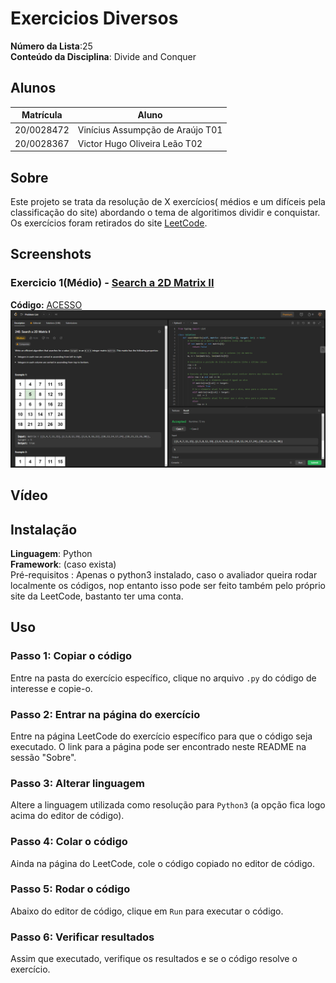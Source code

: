 # Exercicios Diversos

**Número da Lista**:25<br>
**Conteúdo da Disciplina**: Divide and Conquer<br>

## Alunos
|Matrícula | Aluno |
| -- | -- |
| 20/0028472  |  Vinícius Assumpção de Araújo T01 |
| 20/0028367  |  Victor Hugo Oliveira Leão T02 |

## Sobre 
Este projeto se trata da resolução de X exercícios( médios e um difíceis pela classificação do site) abordando o tema de algoritimos dividir e conquistar. Os exercícios foram retirados do site [LeetCode](https://leetcode.com).

## Screenshots

### Exercicio 1(Médio) - [Search a 2D Matrix II](https://leetcode.com/problems/search-a-2d-matrix-ii/)
**Código:** [ACESSO](Search2DMatrix/Search2DMatrix.py)<br>
![Search a 2D Matrix II](assets/SearchMatrix.png)

## Vídeo


## Instalação 
**Linguagem**: Python<br>
**Framework**: (caso exista)<br>
Pré-requisitos : Apenas o python3 instalado, caso o avaliador queira rodar localmente os códigos, nop entanto isso pode ser feito também pelo próprio site da LeetCode, bastanto ter uma conta. 

## Uso 

### Passo 1: Copiar o código
Entre na pasta do exercício específico, clique no arquivo `.py` do código de interesse e copie-o.

### Passo 2: Entrar na página do exercício
Entre na página LeetCode do exercício específico para que o código seja executado. O link para a página pode ser encontrado neste README na sessão "Sobre".

### Passo 3: Alterar linguagem
Altere a linguagem utilizada como resolução para `Python3` (a opção fica logo acima do editor de código).

### Passo 4: Colar o código
Ainda na página do LeetCode, cole o código copiado no editor de código.

### Passo 5: Rodar o código
Abaixo do editor de código, clique em `Run` para executar o código.

### Passo 6: Verificar resultados
Assim que executado, verifique os resultados e se o código resolve o exercício.




